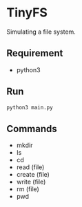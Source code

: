 # TinyFS
Simulating a file system.

## Requirement
- python3

## Run
``` bash
python3 main.py
```

## Commands
- mkdir
- ls
- cd
- read (file)
- create (file)
- write (file)
- rm (file)
- pwd
